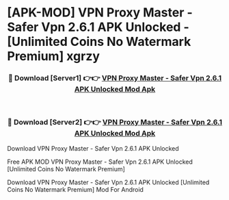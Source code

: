 # [APK-MOD] VPN Proxy Master - Safer Vpn 2.6.1 APK Unlocked - [Unlimited Coins No Watermark Premium] xgrzy



<div align="center">
<h3>🔴 Download [Server1] 👉👉 <a href="https://momento.my/?title=VPN_Proxy_Master_-_Safer_Vpn_2.6.1_APK_Unlocked">VPN Proxy Master - Safer Vpn 2.6.1 APK Unlocked Mod Apk</a></h3><br>

<h3>🔴 Download [Server2] 👉👉 <a href="https://momento.my/?title=VPN_Proxy_Master_-_Safer_Vpn_2.6.1_APK_Unlocked">VPN Proxy Master - Safer Vpn 2.6.1 APK Unlocked Mod Apk</a></h3>
</div>



Download VPN Proxy Master - Safer Vpn 2.6.1 APK Unlocked 

Free APK MOD VPN Proxy Master - Safer Vpn 2.6.1 APK Unlocked [Unlimited Coins No Watermark Premium]

Download VPN Proxy Master - Safer Vpn 2.6.1 APK Unlocked [Unlimited Coins No Watermark Premium] Mod For Android
